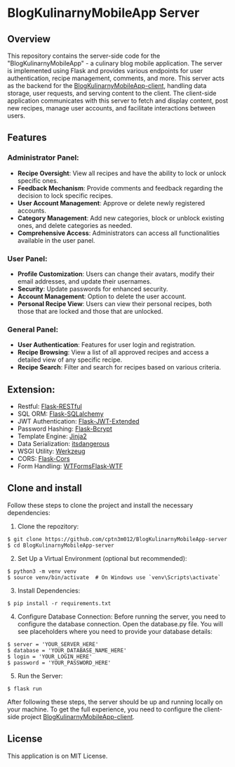 # BlogKulinarnyMobileApp Server

## Overview
This repository contains the server-side code for the "BlogKulinarnyMobileApp" - a culinary blog mobile application. The server is implemented using Flask and provides various endpoints for user authentication, recipe management, comments, and more. This server acts as the backend for the [BlogKulinarnyMobileApp-client](https://github.com/cptn3m012/BlogKulinarnyMobileApp-client), handling data storage, user requests, and serving content to the client. The client-side application communicates with this server to fetch and display content, post new recipes, manage user accounts, and facilitate interactions between users.

## Features

### Administrator Panel:
- **Recipe Oversight**: View all recipes and have the ability to lock or unlock specific ones.
- **Feedback Mechanism**: Provide comments and feedback regarding the decision to lock specific recipes.
- **User Account Management**: Approve or delete newly registered accounts.
- **Category Management**: Add new categories, block or unblock existing ones, and delete categories as needed.
- **Comprehensive Access**: Administrators can access all functionalities available in the user panel.

### User Panel:
- **Profile Customization**: Users can change their avatars, modify their email addresses, and update their usernames.
- **Security**: Update passwords for enhanced security.
- **Account Management**: Option to delete the user account.
- **Personal Recipe View**: Users can view their personal recipes, both those that are locked and those that are unlocked.

### General Panel:
- **User Authentication**: Features for user login and registration.
- **Recipe Browsing**: View a list of all approved recipes and access a detailed view of any specific recipe.
- **Recipe Search**: Filter and search for recipes based on various criteria.



## Extension:
* Restful: [Flask-RESTful](http://flask-restplus.readthedocs.io/en/stable/)
* SQL ORM: [Flask-SQLalchemy](http://flask-sqlalchemy.pocoo.org/2.1/)
* JWT Authentication: [Flask-JWT-Extended](http://flask.pocoo.org/docs/0.12/testing/)
* Password Hashing: [Flask-Bcrypt](https://flask-bcrypt.readthedocs.io/en/latest/)
* Template Engine: [Jinja2](https://jinja.palletsprojects.com/en/3.0.x/)
* Data Serialization: [itsdangerous](https://itsdangerous.palletsprojects.com/en/2.0.x/)
* WSGI Utility: [Werkzeug](https://werkzeug.palletsprojects.com/en/2.0.x/)
* CORS: [Flask-Cors](https://flask-cors.readthedocs.io/en/latest/)
* Form Handling: [WTForms](https://wtforms.readthedocs.io/en/2.3.x/)[Flask-WTF](https://flask-wtf.readthedocs.io/en/1.2.x/)

## Clone and install
Follow these steps to clone the project and install the necessary dependencies:
1. Clone the repozitory:
```
$ git clone https://github.com/cptn3m012/BlogKulinarnyMobileApp-server
$ cd BlogKulinarnyMobileApp-server
```
2. Set Up a Virtual Environment (optional but recommended):
```
$ python3 -m venv venv
$ source venv/bin/activate  # On Windows use `venv\Scripts\activate`
```
3. Install Dependencies:
```
$ pip install -r requirements.txt
```
4. Configure Database Connection:
Before running the server, you need to configure the database connection. Open the database.py file. You will see placeholders where you need to provide your database details:
 ```
 $ server = 'YOUR_SERVER_HERE'
 $ database = 'YOUR_DATABASE_NAME_HERE'
 $ login = 'YOUR_LOGIN_HERE'
 $ password = 'YOUR_PASSWORD_HERE'
```  
5. Run the Server:
 ```
$ flask run
```
After following these steps, the server should be up and running locally on your machine. To get the full experience, you need to configure the client-side project [BlogKulinarnyMobileApp-client](https://github.com/cptn3m012/BlogKulinarnyMobileApp-client).


## License
This application is on MIT License.
